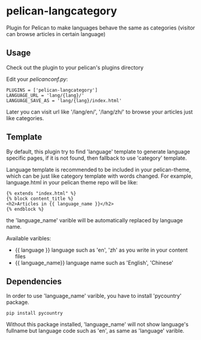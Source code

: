 pelican-langcategory
====================

Plugin for Pelican to make languages behave the same as categories (visitor can browse articles in certain language)


## Usage

Check out the plugin to your pelican's plugins directory 

Edit your *pelicanconf.py*: 

    PLUGINS = ['pelican-langcategory']
    LANGUAGE_URL = 'lang/{lang}/'
    LANGUAGE_SAVE_AS = 'lang/{lang}/index.html'
    
Later you can visit url like '/lang/en/', '/lang/zh/' to browse your articles just like categories.

## Template

By default, this plugin try to find 'language' template to generate language specific pages, if it is not found, then fallback to use 'category' template.

Language template is recommended to be included in your pelican-theme, which can be just like category template with words changed. For example, language.html in your pelican theme repo will be like:

    {% extends "index.html" %}
    {% block content_title %}
    <h2>Articles in {{ language_name }}</h2>
    {% endblock %}

the 'language_name' varible will be automatically replaced by language name.

Available varibles:

  * {{ language }} language such as 'en', 'zh' as you write in your content files
  * {{ language_name}} language name such as 'English', 'Chinese'
    
## Dependencies

In order to use 'language_name' varible, you have to install 'pycountry' package.

    pip install pycountry
    
Without this package installed, 'language_name' will not show language's fullname but language code such as 'en', as same as 'language' varible.
